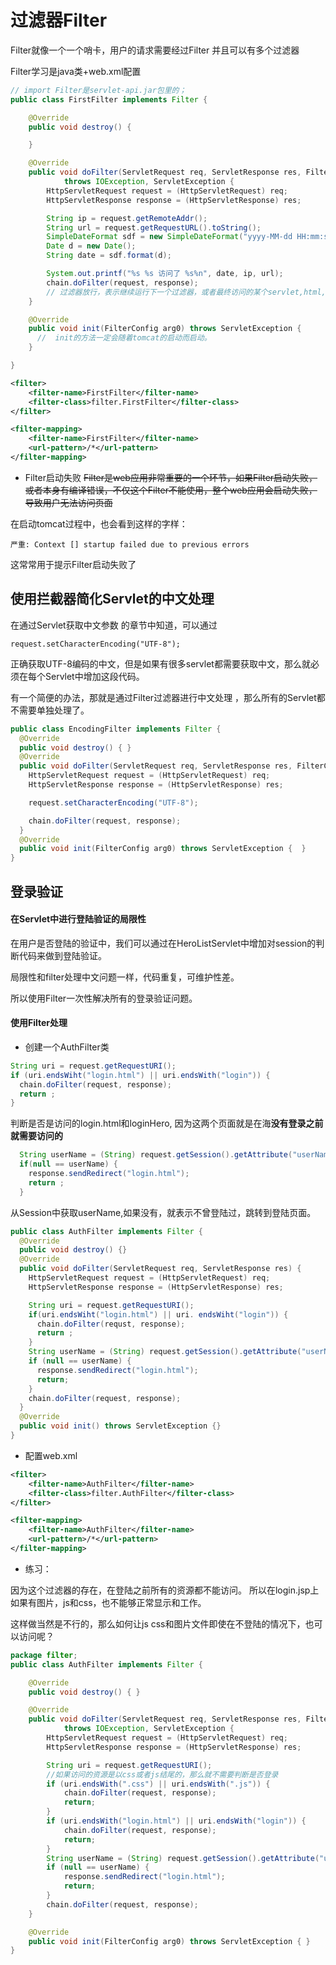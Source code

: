 过滤器Filter
===
Filter就像一个一个哨卡，用户的请求需要经过Filter
并且可以有多个过滤器

Filter学习是java类+web.xml配置

```java
// import Filter是servlet-api.jar包里的；
public class FirstFilter implements Filter {

    @Override
    public void destroy() {

    }

    @Override
    public void doFilter(ServletRequest req, ServletResponse res, FilterChain chain)
            throws IOException, ServletException {
        HttpServletRequest request = (HttpServletRequest) req;
        HttpServletResponse response = (HttpServletResponse) res;

        String ip = request.getRemoteAddr();
        String url = request.getRequestURL().toString();
        SimpleDateFormat sdf = new SimpleDateFormat("yyyy-MM-dd HH:mm:ss");
        Date d = new Date();
        String date = sdf.format(d);

        System.out.printf("%s %s 访问了 %s%n", date, ip, url);
        chain.doFilter(request, response);
        // 过滤器放行，表示继续运行下一个过滤器，或者最终访问的某个servlet,html,jsp等等
    }

    @Override
    public void init(FilterConfig arg0) throws ServletException {
      //  init的方法一定会随着tomcat的启动而启动。
    }

}
```

```xml
<filter>
    <filter-name>FirstFilter</filter-name>
    <filter-class>filter.FirstFilter</filter-class>
</filter>

<filter-mapping>
    <filter-name>FirstFilter</filter-name>
    <url-pattern>/*</url-pattern>
</filter-mapping>
```

- Filter启动失败
~~Filter是web应用非常重要的一个环节，如果Filter启动失败，或者本身有编译错误，不仅这个Filter不能使用，整个web应用会启动失败，导致用户无法访问页面~~

在启动tomcat过程中，也会看到这样的字样：

`严重: Context [] startup failed due to previous errors`

这常常用于提示Filter启动失败了

使用拦截器简化Servlet的中文处理
---

在通过Servlet获取中文参数 的章节中知道，可以通过

`request.setCharacterEncoding("UTF-8");`

正确获取UTF-8编码的中文，但是如果有很多servlet都需要获取中文，那么就必须在每个Servlet中增加这段代码。

有一个简便的办法，那就是通过Filter过滤器进行中文处理 ，那么所有的Servlet都不需要单独处理了。

```java
public class EncodingFilter implements Filter {
  @Override
  public void destroy() { }
  @Override
  public void doFilter(ServletRequest req, ServletResponse res, FilterChain chain) throws IOException, ServletException {
    HttpServletRequest request = (HttpServletRequest) req;
    HttpServletResponse response = (HttpServletResponse) res;

    request.setCharacterEncoding("UTF-8");

    chain.doFilter(request, response);
  }
  @Override
  public void init(FilterConfig arg0) throws ServletException {  }
}
```

登录验证
---

#### 在Servlet中进行登陆验证的局限性
在用户是否登陆的验证中，我们可以通过在HeroListServlet中增加对session的判断代码来做到登陆验证。

局限性和filter处理中文问题一样，代码重复，可维护性差。

所以使用Filter一次性解决所有的登录验证问题。

#### 使用Filter处理

- 创建一个AuthFilter类
```java
String uri = request.getRequestURI();
if (uri.endsWiht("login.html") || uri.endsWith("login")) {
  chain.doFilter(request, response);
  return ;
}
```
判断是否是访问的login.html和loginHero, 因为这两个页面就是在海**没有登录之前就需要访问的**
```java
  String userName = (String) request.getSession().getAttribute("userName");
  if(null == userName) {
    response.sendRedirect("login.html");
    return ;
  }
```
从Session中获取userName,如果没有，就表示不曾登陆过，跳转到登陆页面。

```java
public class AuthFilter implements Filter {
  @Override
  public void destroy() {}
  @Override
  public void doFilter(ServletRequest req, ServletResponse res) {
    HttpServletRequest request = (HttpServletRequest) req;
    HttpServletResponse response = (HttpServletResponse) res;

    String uri = request.getRequestURI();
    if(uri.endsWiht("login.html") || uri. endsWiht("login")) {
      chain.doFilter(requst, response);
      return ;
    }
    String userName = (String) request.getSession().getAttribute("userName");
    if (null == userName) {
      response.sendRedirect("login.html");
      return;
    }
    chain.doFilter(request, response);
  }
  @Override
  public void init() throws ServletException {}
}
```

- 配置web.xml

```xml
<filter>
    <filter-name>AuthFilter</filter-name>
    <filter-class>filter.AuthFilter</filter-class>
</filter>

<filter-mapping>
    <filter-name>AuthFilter</filter-name>
    <url-pattern>/*</url-pattern>
</filter-mapping>
```

- 练习：

因为这个过滤器的存在，在登陆之前所有的资源都不能访问。 所以在login.jsp上如果有图片，js和css，也不能够正常显示和工作。

这样做当然是不行的，那么如何让js css和图片文件即使在不登陆的情况下，也可以访问呢？

```java
package filter;
public class AuthFilter implements Filter {

    @Override
    public void destroy() { }

    @Override
    public void doFilter(ServletRequest req, ServletResponse res, FilterChain chain)
            throws IOException, ServletException {
        HttpServletRequest request = (HttpServletRequest) req;
        HttpServletResponse response = (HttpServletResponse) res;

        String uri = request.getRequestURI();
        //如果访问的资源是以css或者js结尾的，那么就不需要判断是否登录
        if (uri.endsWith(".css") || uri.endsWith(".js")) {
            chain.doFilter(request, response);
            return;
        }
        if (uri.endsWith("login.html") || uri.endsWith("login")) {
            chain.doFilter(request, response);
            return;
        }
        String userName = (String) request.getSession().getAttribute("userName");
        if (null == userName) {
            response.sendRedirect("login.html");
            return;
        }
        chain.doFilter(request, response);
    }

    @Override
    public void init(FilterConfig arg0) throws ServletException { }
}
```

